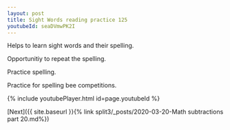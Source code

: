 ```yaml
---
layout: post
title: Sight Words reading practice 125
youtubeId: seaDVmwPK2I
---
```

 
 
Helps to learn sight words and their spelling.

Opportunitiy to repeat the spelling. 

Practice spelling. 
 
Practice for spelling bee competitions. 
 
{% include youtubePlayer.html id=page.youtubeId %}
 
 

[Next]({{ site.baseurl }}{% link  split3/_posts/2020-03-20-Math subtractions part 20.md%})
 
